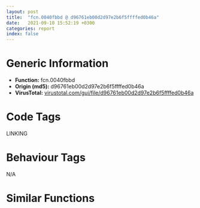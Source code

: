 ```yaml
---
layout: post
title:  "fcn.0040fbbd @ d96761eb00d2d97e2b6f5ffffed0b46a"
date:   2021-09-10 15:52:19 +0300
categories: report
index: false
---
```


# Generic Information
- **Function:** fcn.0040fbbd
- **Origin (md5):** d96761eb00d2d97e2b6f5ffffed0b46a
- **VirusTotal:** [virustotal.com/gui/file/d96761eb00d2d97e2b6f5ffffed0b46a][virustotal_ref]

# Code Tags
<span class="tag" id="LINKING">LINKING</span>


# Behaviour Tags
<span class="bhv-tag" id="na">N/A</span>

# Similar Functions
<script type="text/javascript" src="https://www.gstatic.com/charts/loader.js"></script>
<script type="text/javascript">

    google.charts.load('current', {'packages':['corechart']});
    google.charts.setOnLoadCallback(drawChart);

    function drawChart() {
    var data = new google.visualization.DataTable();
        data.addColumn('number', 'X');
        data.addColumn('number', 'Y');
        data.addColumn({type: 'string', role: 'tooltip', 'p': {'html': true}});
        data.addColumn({'type': 'string', 'role': 'style'});
        
        data.addRows([
    [0, 0, '<b><a href="/report/fcn.0040fbbd@d96761eb00d2d97e2b6f5ffffed0b46a">fcn.0040fbbd</a><br>@d96761eb00d2d97e2b6f5ffffed0b46a</b><br>push ebp<br>mov ebp, esp<br>push ecx<br>push ebx<br>push esi<br>push edi<br>mov edi, ecx<br>lea ebx, [edi-0x48c]<br>mov eax, dword[ebx]<br>mov eax, dword[eax+4]<br>mov dword[eax+edi-0x48c], 0x491d34<br>mov eax, dword[ebx]<br>mov edx, dword[eax+4]<br>lea eax, [edx-0x48c]<br>mov dword[edx+edi-0x490], eax<br>mov eax, dword[edi-0x3a4]<br>test eax, eax<br>jne 0x4449ff<br>xor esi, esi<br>push esi<br>push esi<br>push esi<br>push str.close_all<br>call dword[sym.imp.WINMM.dll_mciSendStringW]<br>cmp dword[edi-0x2c4], esi<br>ja 0x40fde5<br>xor esi, esi<br>cmp dword[edi-0x2f4], esi<br>ja 0x444a0b<br>mov ecx, ebx<br>call fcn.004112ad<br>xor esi, esi<br>cmp dword[edi-0x2e4], esi<br>ja 0x444a55<br>xor esi, esi<br>cmp dword[edi-0x2d4], esi<br>ja 0x444a79<br>lea esi, [edi-0x2bc]<br>mov ecx, esi<br>call fcn.00409a20<br>xor ecx, ecx<br>mov dword[esi+0xc], 1<br>mov dword[esi], ecx<br>mov eax, dword[ebx]<br>mov eax, dword[eax+4]<br>add eax, edi<br>cmp dword[eax-0x488], ecx<br>je 0x40fca5<br>mov dword[ebp-4], ecx<br>push ecx<br>lea ecx, [ebp-4]<br>push ecx<br>lea ecx, [eax-0x48c]<br>call fcn.0041ff13<br>mov eax, dword[ebx]<br>lea ecx, [edi-0x488]<br>mov eax, dword[eax+4]<br>add ecx, eax<br>call fcn.0041ffa8<br>mov eax, dword[ebx]<br>mov eax, dword[eax+4]<br>add eax, edi<br>cmp dword[eax-0x488], 0<br>jne 0x40fc73<br>call dword[sym.imp.ole32.dll_OleUninitialize]<br>mov ecx, dword[edi-0x24]<br>test ecx, ecx<br>jne 0x444abb<br>mov ecx, dword[edi-0x30]<br>test ecx, ecx<br>jne 0x444acf<br>xor ebx, ebx<br>mov dword[edi-0x28], ebx<br>mov ecx, dword[edi-0x40]<br>test ecx, ecx<br>jne 0x40fe26<br>lea ecx, [edi-0x60]<br>mov dword[edi-0x38], ebx<br>call fcn.00405a64<br>lea ecx, [edi-0x190]<br>call fcn.004161fe<br>lea ecx, [edi-0x1ac]<br>call fcn.00416181<br>lea ecx, [edi-0x29c]<br>call fcn.0041608e<br>lea ecx, [edi-0x2ac]<br>call fcn.00405a64<br>lea ecx, [edi-0x2bc]<br>call fcn.00409a20<br>lea ecx, [edi-0x2cc]<br>call fcn.00420999<br>lea ecx, [edi-0x2dc]<br>call fcn.00420b5f<br>lea ecx, [edi-0x2ec]<br>call fcn.00420b5f<br>lea ecx, [edi-0x2fc]<br>call fcn.00420b5f<br>mov ecx, dword[edi-0x304]<br>test ecx, ecx<br>jne 0x444ae3<br>lea ecx, [edi-0x318]<br>call fcn.00403569<br>mov ecx, dword[edi-0x320]<br>test ecx, ecx<br>jne 0x444af7<br>mov ecx, dword[edi-0x32c]<br>test ecx, ecx<br>jne 0x444b0b<br>lea ecx, [edi-0x340]<br>call fcn.00405a64<br>lea ecx, [edi-0x358]<br>call fcn.00408408<br>mov ecx, dword[edi-0x364]<br>test ecx, ecx<br>jne 0x444b1f<br>mov dword[edi-0x35c], ebx<br>mov ecx, dword[edi-0x370]<br>test ecx, ecx<br>jne 0x444b33<br>lea ecx, [edi-0x3b4]<br>mov dword[edi-0x368], ebx<br>call fcn.00405a64<br>lea ecx, [edi-0x3c4]<br>call fcn.00405a64<br>lea ecx, [edi-0x3d4]<br>call fcn.00405a64<br>lea ecx, [edi-0x404]<br>call fcn.004201a9<br>pop edi<br>pop esi<br>pop ebx<br>mov esp, ebp<br>pop ebp<br>ret <br>mov eax, dword[edi-0x2c8]<br>mov eax, dword[eax+esi*4]<br>mov eax, dword[eax]<br>test eax, eax<br>je 0x40fe17<br>push dword[eax]<br>push dword[0x4c62ac]<br>call dword[sym.imp.USER32.dll_UnregisterHotKey]<br>mov eax, dword[edi-0x2c8]<br>mov eax, dword[eax+esi*4]<br>mov ecx, dword[eax]<br>test ecx, ecx<br>je 0x40fe17<br>push ecx<br>call fcn.00420de1<br>inc esi<br>cmp esi, dword[edi-0x2c4]<br>jae 0x40fc18<br>jmp 0x40fde5<br>mov esi, dword[ecx+4]<br>push ecx<br>call fcn.00420acc<br>mov ecx, esi<br>test esi, esi<br>je 0x40fcd1<br>jmp 0x40fe26<br>push eax<br>call dword[sym.imp.USER32.dll_DestroyWindow]<br>jmp 0x40fbfc<br>mov eax, dword[edi-0x2f8]<br>mov eax, dword[eax+esi*4]<br>mov eax, dword[eax]<br>test eax, eax<br>je 0x444a47<br>cmp dword[eax], 0<br>jne 0x444a29<br>mov ecx, dword[eax+4]<br>call fcn.00405dcf<br>jmp 0x444a32<br>push dword[eax+8]<br>call dword[sym.imp.KERNEL32.dll_FindClose]<br>mov eax, dword[edi-0x2f8]<br>mov eax, dword[eax+esi*4]<br>mov ecx, dword[eax]<br>test ecx, ecx<br>je 0x444a47<br>push ecx<br>call fcn.00469e34<br>inc esi<br>cmp esi, dword[edi-0x2f4]<br>jb 0x444a0b<br>jmp 0x40fc26<br>mov eax, dword[edi-0x2e8]<br>mov eax, dword[eax+esi*4]<br>cmp dword[eax], 0<br>je 0x444a6b<br>push dword[eax]<br>call dword[sym.imp.KERNEL32.dll_FreeLibrary]<br>inc esi<br>cmp esi, dword[edi-0x2e4]<br>jb 0x444a55<br>jmp 0x40fc3b<br>mov eax, dword[edi-0x2d8]<br>mov eax, dword[eax+esi*4]<br>mov eax, dword[eax]<br>test eax, eax<br>je 0x444aad<br>push 0x8000<br>push 0<br>push dword[eax+0x10]<br>call dword[sym.imp.KERNEL32.dll_VirtualFree]<br>mov eax, dword[edi-0x2d8]<br>mov eax, dword[eax+esi*4]<br>mov ecx, dword[eax]<br>test ecx, ecx<br>je 0x444aad<br>push ecx<br>call fcn.00469e8e<br>inc esi<br>cmp esi, dword[edi-0x2d4]<br>jb 0x444a79<br>jmp 0x40fc49<br>dec dword[ecx+4]<br>jne 0x40fcb6<br>mov eax, dword[ecx]<br>push 1<br>call dword[eax]<br>jmp 0x40fcb6<br>mov esi, dword[ecx+4]<br>push ecx<br>call fcn.00469e68<br>mov ecx, esi<br>test esi, esi<br>jne 0x444acf<br>jmp 0x40fcc1<br>mov esi, dword[ecx+0x10]<br>push ecx<br>call fcn.0045cf23<br>mov ecx, esi<br>test esi, esi<br>jne 0x444ae3<br>jmp 0x40fd4d<br>mov esi, dword[ecx+0x10]<br>push ecx<br>call fcn.0041fbe6<br>mov ecx, esi<br>test esi, esi<br>jne 0x444af7<br>jmp 0x40fd66<br>mov esi, dword[ecx+0x30]<br>push ecx<br>call fcn.00456b8e<br>mov ecx, esi<br>test esi, esi<br>jne 0x444b0b<br>jmp 0x40fd74<br>mov esi, dword[ecx+4]<br>push ecx<br>call fcn.00469e4c<br>mov ecx, esi<br>test esi, esi<br>jne 0x444b1f<br>jmp 0x40fd98<br>mov esi, dword[ecx+4]<br>push ecx<br>call fcn.00469e4c<br>mov ecx, esi<br>test esi, esi<br>jne 0x444b33<br>jmp 0x40fdac<br><eoc> ', 'point { fill-color: #e0440e; }'],

        ]);

    var options = {
        title: 'Similarity Plot',
        legend: 'none',
        colors: ['#dedbd9', '#e6693e', '#ec8f6e', '#f3b49f', '#f6c7b6'],
        tooltip: {isHtml: true, trigger: 'both'},
        explorer: {
        actions: ["dragToZoom", "rightClickToReset"],
        },
        chartArea: {
        width: '80%',
        height: '80%'
        },
        width: '100%',
        height: '100%'
    };

    var chart = new google.visualization.ScatterChart(document.getElementById('chart_div'));

    chart.draw(data, options);
    }
    
</script>


<div id="chart_div" style="width: 100%px; height: 100%;"></div>

# Disassembled Code
{% highlight nasm %}

push ebp
mov ebp, esp
push ecx
push ebx
push esi
push edi
mov edi, ecx
lea ebx, [edi-0x48c]
mov eax, dword[ebx]
mov eax, dword[eax+4]
mov dword[eax+edi-0x48c], 0x491d34
mov eax, dword[ebx]
mov edx, dword[eax+4]
lea eax, [edx-0x48c]
mov dword[edx+edi-0x490], eax
mov eax, dword[edi-0x3a4]
test eax, eax
jne 0x4449ff
xor esi, esi
push esi
push esi
push esi
push str.close_all
call dword[sym.imp.WINMM.dll_mciSendStringW]
cmp dword[edi-0x2c4], esi
ja 0x40fde5
xor esi, esi
cmp dword[edi-0x2f4], esi
ja 0x444a0b
mov ecx, ebx
call fcn.004112ad
xor esi, esi
cmp dword[edi-0x2e4], esi
ja 0x444a55
xor esi, esi
cmp dword[edi-0x2d4], esi
ja 0x444a79
lea esi, [edi-0x2bc]
mov ecx, esi
call fcn.00409a20
xor ecx, ecx
mov dword[esi+0xc], 1
mov dword[esi], ecx
mov eax, dword[ebx]
mov eax, dword[eax+4]
add eax, edi
cmp dword[eax-0x488], ecx
je 0x40fca5
mov dword[ebp-4], ecx
push ecx
lea ecx, [ebp-4]
push ecx
lea ecx, [eax-0x48c]
call fcn.0041ff13
mov eax, dword[ebx]
lea ecx, [edi-0x488]
mov eax, dword[eax+4]
add ecx, eax
call fcn.0041ffa8
mov eax, dword[ebx]
mov eax, dword[eax+4]
add eax, edi
cmp dword[eax-0x488], 0
jne 0x40fc73
call dword[sym.imp.ole32.dll_OleUninitialize]
mov ecx, dword[edi-0x24]
test ecx, ecx
jne 0x444abb
mov ecx, dword[edi-0x30]
test ecx, ecx
jne 0x444acf
xor ebx, ebx
mov dword[edi-0x28], ebx
mov ecx, dword[edi-0x40]
test ecx, ecx
jne 0x40fe26
lea ecx, [edi-0x60]
mov dword[edi-0x38], ebx
call fcn.00405a64
lea ecx, [edi-0x190]
call fcn.004161fe
lea ecx, [edi-0x1ac]
call fcn.00416181
lea ecx, [edi-0x29c]
call fcn.0041608e
lea ecx, [edi-0x2ac]
call fcn.00405a64
lea ecx, [edi-0x2bc]
call fcn.00409a20
lea ecx, [edi-0x2cc]
call fcn.00420999
lea ecx, [edi-0x2dc]
call fcn.00420b5f
lea ecx, [edi-0x2ec]
call fcn.00420b5f
lea ecx, [edi-0x2fc]
call fcn.00420b5f
mov ecx, dword[edi-0x304]
test ecx, ecx
jne 0x444ae3
lea ecx, [edi-0x318]
call fcn.00403569
mov ecx, dword[edi-0x320]
test ecx, ecx
jne 0x444af7
mov ecx, dword[edi-0x32c]
test ecx, ecx
jne 0x444b0b
lea ecx, [edi-0x340]
call fcn.00405a64
lea ecx, [edi-0x358]
call fcn.00408408
mov ecx, dword[edi-0x364]
test ecx, ecx
jne 0x444b1f
mov dword[edi-0x35c], ebx
mov ecx, dword[edi-0x370]
test ecx, ecx
jne 0x444b33
lea ecx, [edi-0x3b4]
mov dword[edi-0x368], ebx
call fcn.00405a64
lea ecx, [edi-0x3c4]
call fcn.00405a64
lea ecx, [edi-0x3d4]
call fcn.00405a64
lea ecx, [edi-0x404]
call fcn.004201a9
pop edi
pop esi
pop ebx
mov esp, ebp
pop ebp
ret
mov eax, dword[edi-0x2c8]
mov eax, dword[eax+esi*4]
mov eax, dword[eax]
test eax, eax
je 0x40fe17
push dword[eax]
push dword[0x4c62ac]
call dword[sym.imp.USER32.dll_UnregisterHotKey]
mov eax, dword[edi-0x2c8]
mov eax, dword[eax+esi*4]
mov ecx, dword[eax]
test ecx, ecx
je 0x40fe17
push ecx
call fcn.00420de1
inc esi
cmp esi, dword[edi-0x2c4]
jae 0x40fc18
jmp 0x40fde5
mov esi, dword[ecx+4]
push ecx
call fcn.00420acc
mov ecx, esi
test esi, esi
je 0x40fcd1
jmp 0x40fe26
push eax
call dword[sym.imp.USER32.dll_DestroyWindow]
jmp 0x40fbfc
mov eax, dword[edi-0x2f8]
mov eax, dword[eax+esi*4]
mov eax, dword[eax]
test eax, eax
je 0x444a47
cmp dword[eax], 0
jne 0x444a29
mov ecx, dword[eax+4]
call fcn.00405dcf
jmp 0x444a32
push dword[eax+8]
call dword[sym.imp.KERNEL32.dll_FindClose]
mov eax, dword[edi-0x2f8]
mov eax, dword[eax+esi*4]
mov ecx, dword[eax]
test ecx, ecx
je 0x444a47
push ecx
call fcn.00469e34
inc esi
cmp esi, dword[edi-0x2f4]
jb 0x444a0b
jmp 0x40fc26
mov eax, dword[edi-0x2e8]
mov eax, dword[eax+esi*4]
cmp dword[eax], 0
je 0x444a6b
push dword[eax]
call dword[sym.imp.KERNEL32.dll_FreeLibrary]
inc esi
cmp esi, dword[edi-0x2e4]
jb 0x444a55
jmp 0x40fc3b
mov eax, dword[edi-0x2d8]
mov eax, dword[eax+esi*4]
mov eax, dword[eax]
test eax, eax
je 0x444aad
push 0x8000
push 0
push dword[eax+0x10]
call dword[sym.imp.KERNEL32.dll_VirtualFree]
mov eax, dword[edi-0x2d8]
mov eax, dword[eax+esi*4]
mov ecx, dword[eax]
test ecx, ecx
je 0x444aad
push ecx
call fcn.00469e8e
inc esi
cmp esi, dword[edi-0x2d4]
jb 0x444a79
jmp 0x40fc49
dec dword[ecx+4]
jne 0x40fcb6
mov eax, dword[ecx]
push 1
call dword[eax]
jmp 0x40fcb6
mov esi, dword[ecx+4]
push ecx
call fcn.00469e68
mov ecx, esi
test esi, esi
jne 0x444acf
jmp 0x40fcc1
mov esi, dword[ecx+0x10]
push ecx
call fcn.0045cf23
mov ecx, esi
test esi, esi
jne 0x444ae3
jmp 0x40fd4d
mov esi, dword[ecx+0x10]
push ecx
call fcn.0041fbe6
mov ecx, esi
test esi, esi
jne 0x444af7
jmp 0x40fd66
mov esi, dword[ecx+0x30]
push ecx
call fcn.00456b8e
mov ecx, esi
test esi, esi
jne 0x444b0b
jmp 0x40fd74
mov esi, dword[ecx+4]
push ecx
call fcn.00469e4c
mov ecx, esi
test esi, esi
jne 0x444b1f
jmp 0x40fd98
mov esi, dword[ecx+4]
push ecx
call fcn.00469e4c
mov ecx, esi
test esi, esi
jne 0x444b33
jmp 0x40fdac

{% endhighlight %}

[virustotal_ref]: https://www.virustotal.com/gui/file/d96761eb00d2d97e2b6f5ffffed0b46a